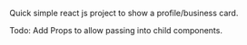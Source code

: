 Quick simple react js project to show a profile/business card. 

Todo: Add Props to allow passing into child components.